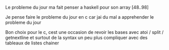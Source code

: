 Le probleme du jour ma fait penser a haskell pour son array [48..98]

Je pense faire le probleme du jour en c car jai du mal a apprehender le probleme du jour

Bon choix pour le c, cest une occasion de revoir les bases avec atoi / split /
getnextline et surtout de la syntax un peu plus compliquer avec des tableaux de
listes chainer

